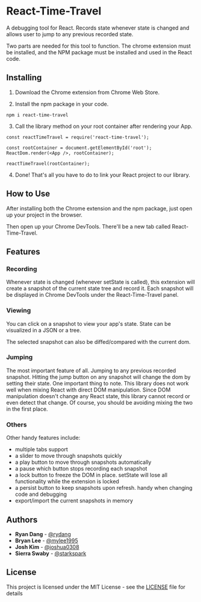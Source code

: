# React-Time-Travel

A debugging tool for React. Records state whenever state is changed and allows user to jump to any previous recorded state.

Two parts are needed for this tool to function. The chrome extension must be installed, and the NPM package must be installed and used in the React code.

## Installing

1. Download the Chrome extension from Chrome Web Store.

2. Install the npm package in your code.
```
npm i react-time-travel
```
3. Call the library method on your root container after rendering your App.

```
const reactTimeTravel = require('react-time-travel');

const rootContainer = document.getElementById('root');
ReactDom.render(<App />, rootContainer);

reactTimeTravel(rootContainer);
```

4. Done! That's all you have to do to link your React project to our library.

## How to Use

After installing both the Chrome extension and the npm package, just open up your project in the browser. 

Then open up your Chrome DevTools. There'll be a new tab called React-Time-Travel.

## Features

### Recording

Whenever state is changed (whenever setState is called), this extension will create a snapshot of the current state tree and record it. Each snapshot will be displayed in Chrome DevTools under the React-Time-Travel panel. 

### Viewing

You can click on a snapshot to view your app's state. State can be visualized in a JSON or a tree. 

The selected snapshot can also be diffed/compared with the current dom.

### Jumping

The most important feature of all. Jumping to any previous recorded snapshot. Hitting the jump button on any snapshot will change the dom by setting their state. One important thing to note. This library does not work well when mixing React with direct DOM manipulation. Since DOM manipulation doesn't change any React state, this library cannot record or even detect that change. Of course, you should be avoiding mixing the two in the first place.

### Others

Other handy features include: 
* multiple tabs support
* a slider to move through snapshots quickly
* a play button to move through snapshots automatically
* a pause which button stops recording each snapshot
* a lock button to freeze the DOM in place. setState will lose all functionality while the extension is locked
* a persist button to keep snapshots upon refresh. handy when changing code and debugging
* export/import the current snapshots in memory

## Authors

* **Ryan Dang** - [@rydang](https://github.com/rydang)
* **Bryan Lee** - [@mylee1995](https://github.com/mylee1995)
* **Josh Kim** - [@joshua0308](https://github.com/joshua0308)
* **Sierra Swaby** - [@starkspark](https://github.com/starkspark)

## License

This project is licensed under the MIT License - see the [LICENSE](LICENSE) file for details

